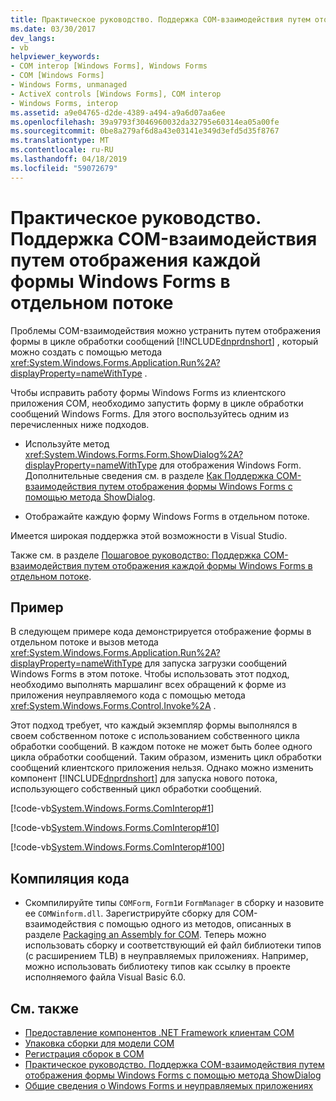 ```yaml
---
title: Практическое руководство. Поддержка COM-взаимодействия путем отображения каждой формы Windows Forms в отдельном потоке
ms.date: 03/30/2017
dev_langs:
- vb
helpviewer_keywords:
- COM interop [Windows Forms], Windows Forms
- COM [Windows Forms]
- Windows Forms, unmanaged
- ActiveX controls [Windows Forms], COM interop
- Windows Forms, interop
ms.assetid: a9e04765-d2de-4389-a494-a9a6d07aa6ee
ms.openlocfilehash: 39a9793f3046960032da32795e60314ea05a00fe
ms.sourcegitcommit: 0be8a279af6d8a43e03141e349d3efd5d35f8767
ms.translationtype: MT
ms.contentlocale: ru-RU
ms.lasthandoff: 04/18/2019
ms.locfileid: "59072679"
---
```

# <a name="how-to-support-com-interop-by-displaying-each-windows-form-on-its-own-thread"></a>Практическое руководство. Поддержка COM-взаимодействия путем отображения каждой формы Windows Forms в отдельном потоке
Проблемы COM-взаимодействия можно устранить путем отображения формы в цикле обработки сообщений [!INCLUDE[dnprdnshort](../../../../includes/dnprdnshort-md.md)] , который можно создать с помощью метода <xref:System.Windows.Forms.Application.Run%2A?displayProperty=nameWithType> .  
  
 Чтобы исправить работу формы Windows Forms из клиентского приложения COM, необходимо запустить форму в цикле обработки сообщений Windows Forms. Для этого воспользуйтесь одним из перечисленных ниже подходов.  
  
-   Используйте метод <xref:System.Windows.Forms.Form.ShowDialog%2A?displayProperty=nameWithType> для отображения Windows Form. Дополнительные сведения см. в разделе [Как Поддержка COM-взаимодействия путем отображения формы Windows Forms с помощью метода ShowDialog](com-interop-by-displaying-a-windows-form-shadow.md).  
  
-   Отображайте каждую форму Windows Forms в отдельном потоке.  
  
 Имеется широкая поддержка этой возможности в Visual Studio.  
  
 Также см. в разделе [Пошаговое руководство: Поддержка COM-взаимодействия путем отображения каждой формы Windows Forms в отдельном потоке](https://docs.microsoft.com/previous-versions/visualstudio/visual-studio-2010/ms233639(v=vs.100)).  
  
## <a name="example"></a>Пример  
 В следующем примере кода демонстрируется отображение формы в отдельном потоке и вызов метода <xref:System.Windows.Forms.Application.Run%2A?displayProperty=nameWithType> для запуска загрузки сообщений Windows Forms в этом потоке. Чтобы использовать этот подход, необходимо выполнять маршалинг всех обращений к форме из приложения неуправляемого кода с помощью метода <xref:System.Windows.Forms.Control.Invoke%2A> .  
  
 Этот подход требует, что каждый экземпляр формы выполнялся в своем собственном потоке с использованием собственного цикла обработки сообщений. В каждом потоке не может быть более одного цикла обработки сообщений. Таким образом, изменить цикл обработки сообщений клиентского приложения нельзя. Однако можно изменить компонент [!INCLUDE[dnprdnshort](../../../../includes/dnprdnshort-md.md)] для запуска нового потока, использующего собственный цикл обработки сообщений.  
  
 [!code-vb[System.Windows.Forms.ComInterop#1](~/samples/snippets/visualbasic/VS_Snippets_Winforms/System.Windows.Forms.ComInterop/VB/COMForm.vb#1)]  
  
 [!code-vb[System.Windows.Forms.ComInterop#10](~/samples/snippets/visualbasic/VS_Snippets_Winforms/System.Windows.Forms.ComInterop/VB/FormManager.vb#10)]  
  
 [!code-vb[System.Windows.Forms.ComInterop#100](~/samples/snippets/visualbasic/VS_Snippets_Winforms/System.Windows.Forms.ComInterop/VB/Form1.vb#100)]  
  
## <a name="compiling-the-code"></a>Компиляция кода  
  
-   Скомпилируйте типы `COMForm`, `Form1`и `FormManager` в сборку и назовите ее `COMWinform.dll`. Зарегистрируйте сборку для COM-взаимодействия с помощью одного из методов, описанных в разделе [Packaging an Assembly for COM](../../interop/packaging-an-assembly-for-com.md). Теперь можно использовать сборку и соответствующий ей файл библиотеки типов (с расширением TLB) в неуправляемых приложениях. Например, можно использовать библиотеку типов как ссылку в проекте исполняемого файла Visual Basic 6.0.  
  
## <a name="see-also"></a>См. также

- [Предоставление компонентов .NET Framework клиентам COM](../../interop/exposing-dotnet-components-to-com.md)
- [Упаковка сборки для модели COM](../../interop/packaging-an-assembly-for-com.md)
- [Регистрация сборок в COM](../../interop/registering-assemblies-with-com.md)
- [Практическое руководство. Поддержка COM-взаимодействия путем отображения формы Windows Forms с помощью метода ShowDialog](com-interop-by-displaying-a-windows-form-shadow.md)
- [Общие сведения о Windows Forms и неуправляемых приложениях](windows-forms-and-unmanaged-applications-overview.md)
